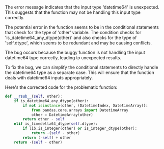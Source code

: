 The error message indicates that the input type 'datetime64' is unexpected. This suggests that the function may not be handling this input type correctly.

The potential error in the function seems to be in the conditional statements that check for the type of 'other' variable. The condition checks for 'is_datetime64_any_dtype(other)' and also checks for the type of 'self.dtype', which seems to be redundant and may be causing conflicts.

The bug occurs because the buggy function is not handling the input datetime64 type correctly, leading to unexpected results.

To fix the bug, we can simplify the conditional statements to directly handle the datetime64 type as a separate case. This will ensure that the function deals with datetime64 inputs appropriately.

Here's the corrected code for the problematic function:

```python
def __rsub__(self, other):
    if is_datetime64_any_dtype(other):
        if not isinstance(other, (DatetimeIndex, DatetimeArray)):
            from pandas.core.arrays import DatetimeArray
            other = DatetimeArray(other)
        return other - self
    elif is_timedelta64_dtype(self.dtype):
        if lib.is_integer(other) or is_integer_dtype(other):
            return -(self - other)
        return (-self) + other
    return -(self - other)
```